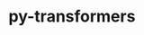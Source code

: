 ---
title: "py-transformers"
layout: cache
categories: [package, develop]
meta: {"versions": ["4.24.0"], "compilers": ["apple-clang@=14.0.0", "apple-clang@=14.0.3", "gcc@=11.3.0", "gcc@=7.3.1"], "oss": ["amzn2", "ubuntu22.04", "ventura"], "platforms": ["darwin", "linux"], "targets": ["aarch64", "ivybridge", "x86_64_v3"], "stacks": ["ml-darwin-aarch64-mps", "ml-linux-x86_64-cpu", "ml-linux-x86_64-cuda", "ml-linux-x86_64-rocm", "root"], "num_specs": 51, "num_specs_by_stack": {"root": 51, "ml-darwin-aarch64-mps": 18, "ml-linux-x86_64-rocm": 20, "ml-linux-x86_64-cuda": 20, "ml-linux-x86_64-cpu": 20}}
spec_details: [{"hash": "7khzztqeruyuazfr2utp3rkvjcayrmml", "compiler": "apple-clang@=14.0.0", "versions": ["4.24.0"], "os": "ventura", "platform": "darwin", "target": "aarch64", "variants": ["build_system=python_pip"], "stacks": ["root", "ml-darwin-aarch64-mps"], "size": "-", "tarball": "https://binaries.spack.io/develop/build_cache/darwin-ventura-aarch64/apple-clang-14.0.0/py-transformers-4.24.0/darwin-ventura-aarch64-apple-clang-14.0.0-py-transformers-4.24.0-7khzztqeruyuazfr2utp3rkvjcayrmml.spack"}, {"hash": "no5v2sbexsu6iaf3oh4w7dsnyrgv4ovh", "compiler": "apple-clang@=14.0.0", "versions": ["4.24.0"], "os": "ventura", "platform": "darwin", "target": "aarch64", "variants": ["build_system=python_pip"], "stacks": ["root", "ml-darwin-aarch64-mps"], "size": "-", "tarball": "https://binaries.spack.io/develop/build_cache/darwin-ventura-aarch64/apple-clang-14.0.0/py-transformers-4.24.0/darwin-ventura-aarch64-apple-clang-14.0.0-py-transformers-4.24.0-no5v2sbexsu6iaf3oh4w7dsnyrgv4ovh.spack"}, {"hash": "ay24azgzuekyveo35ljz32g6cb5aukum", "compiler": "apple-clang@=14.0.0", "versions": ["4.24.0"], "os": "ventura", "platform": "darwin", "target": "aarch64", "variants": ["build_system=python_pip"], "stacks": ["root", "ml-darwin-aarch64-mps"], "size": "-", "tarball": "https://binaries.spack.io/develop/build_cache/darwin-ventura-aarch64/apple-clang-14.0.0/py-transformers-4.24.0/darwin-ventura-aarch64-apple-clang-14.0.0-py-transformers-4.24.0-ay24azgzuekyveo35ljz32g6cb5aukum.spack"}, {"hash": "jhowibokgxnryhjyn3egldavzqyfdhut", "compiler": "apple-clang@=14.0.0", "versions": ["4.24.0"], "os": "ventura", "platform": "darwin", "target": "aarch64", "variants": ["build_system=python_pip"], "stacks": ["root", "ml-darwin-aarch64-mps"], "size": "-", "tarball": "https://binaries.spack.io/develop/build_cache/darwin-ventura-aarch64/apple-clang-14.0.0/py-transformers-4.24.0/darwin-ventura-aarch64-apple-clang-14.0.0-py-transformers-4.24.0-jhowibokgxnryhjyn3egldavzqyfdhut.spack"}, {"hash": "5kcgavzundjkw5fkgxmfdqpndrvpansn", "compiler": "apple-clang@=14.0.0", "versions": ["4.24.0"], "os": "ventura", "platform": "darwin", "target": "aarch64", "variants": ["build_system=python_pip"], "stacks": ["root", "ml-darwin-aarch64-mps"], "size": "-", "tarball": "https://binaries.spack.io/develop/build_cache/darwin-ventura-aarch64/apple-clang-14.0.0/py-transformers-4.24.0/darwin-ventura-aarch64-apple-clang-14.0.0-py-transformers-4.24.0-5kcgavzundjkw5fkgxmfdqpndrvpansn.spack"}, {"hash": "ijypcmytejyfee7w4tgzp2baaxpvg6as", "compiler": "apple-clang@=14.0.0", "versions": ["4.24.0"], "os": "ventura", "platform": "darwin", "target": "aarch64", "variants": ["build_system=python_pip"], "stacks": ["root", "ml-darwin-aarch64-mps"], "size": "-", "tarball": "https://binaries.spack.io/develop/build_cache/darwin-ventura-aarch64/apple-clang-14.0.0/py-transformers-4.24.0/darwin-ventura-aarch64-apple-clang-14.0.0-py-transformers-4.24.0-ijypcmytejyfee7w4tgzp2baaxpvg6as.spack"}, {"hash": "oifimhgh3szmel5yefwx5gh6h23gplwo", "compiler": "apple-clang@=14.0.0", "versions": ["4.24.0"], "os": "ventura", "platform": "darwin", "target": "aarch64", "variants": ["build_system=python_pip"], "stacks": ["root", "ml-darwin-aarch64-mps"], "size": "-", "tarball": "https://binaries.spack.io/develop/build_cache/darwin-ventura-aarch64/apple-clang-14.0.0/py-transformers-4.24.0/darwin-ventura-aarch64-apple-clang-14.0.0-py-transformers-4.24.0-oifimhgh3szmel5yefwx5gh6h23gplwo.spack"}, {"hash": "uw6y3i5nkuqdou4k53q32rpmckfuoigl", "compiler": "apple-clang@=14.0.0", "versions": ["4.24.0"], "os": "ventura", "platform": "darwin", "target": "aarch64", "variants": ["build_system=python_pip"], "stacks": ["root", "ml-darwin-aarch64-mps"], "size": "-", "tarball": "https://binaries.spack.io/develop/build_cache/darwin-ventura-aarch64/apple-clang-14.0.0/py-transformers-4.24.0/darwin-ventura-aarch64-apple-clang-14.0.0-py-transformers-4.24.0-uw6y3i5nkuqdou4k53q32rpmckfuoigl.spack"}, {"hash": "vg63y5pdvruviz5kjj3mx7ezgquq4vql", "compiler": "apple-clang@=14.0.0", "versions": ["4.24.0"], "os": "ventura", "platform": "darwin", "target": "aarch64", "variants": ["build_system=python_pip"], "stacks": ["root", "ml-darwin-aarch64-mps"], "size": "-", "tarball": "https://binaries.spack.io/develop/build_cache/darwin-ventura-aarch64/apple-clang-14.0.0/py-transformers-4.24.0/darwin-ventura-aarch64-apple-clang-14.0.0-py-transformers-4.24.0-vg63y5pdvruviz5kjj3mx7ezgquq4vql.spack"}, {"hash": "qlr6todwajhh77txfsbis2cdeptdq22v", "compiler": "apple-clang@=14.0.0", "versions": ["4.24.0"], "os": "ventura", "platform": "darwin", "target": "aarch64", "variants": ["build_system=python_pip"], "stacks": ["root", "ml-darwin-aarch64-mps"], "size": "-", "tarball": "https://binaries.spack.io/develop/build_cache/darwin-ventura-aarch64/apple-clang-14.0.0/py-transformers-4.24.0/darwin-ventura-aarch64-apple-clang-14.0.0-py-transformers-4.24.0-qlr6todwajhh77txfsbis2cdeptdq22v.spack"}, {"hash": "yneht2luczdhwy2zxsxbzb4wl3wxowko", "compiler": "apple-clang@=14.0.3", "versions": ["4.24.0"], "os": "ventura", "platform": "darwin", "target": "aarch64", "variants": ["build_system=python_pip"], "stacks": ["root", "ml-darwin-aarch64-mps"], "size": "-", "tarball": "https://binaries.spack.io/develop/build_cache/darwin-ventura-aarch64/apple-clang-14.0.3/py-transformers-4.24.0/darwin-ventura-aarch64-apple-clang-14.0.3-py-transformers-4.24.0-yneht2luczdhwy2zxsxbzb4wl3wxowko.spack"}, {"hash": "dauzhdnov2ytoj6ku7ktnrxosujsv3qi", "compiler": "apple-clang@=14.0.3", "versions": ["4.24.0"], "os": "ventura", "platform": "darwin", "target": "aarch64", "variants": ["build_system=python_pip"], "stacks": ["root", "ml-darwin-aarch64-mps"], "size": "-", "tarball": "https://binaries.spack.io/develop/build_cache/darwin-ventura-aarch64/apple-clang-14.0.3/py-transformers-4.24.0/darwin-ventura-aarch64-apple-clang-14.0.3-py-transformers-4.24.0-dauzhdnov2ytoj6ku7ktnrxosujsv3qi.spack"}, {"hash": "gk3sr23azyqwovwriks5x7rpxa7z6znn", "compiler": "apple-clang@=14.0.3", "versions": ["4.24.0"], "os": "ventura", "platform": "darwin", "target": "aarch64", "variants": ["build_system=python_pip"], "stacks": ["root", "ml-darwin-aarch64-mps"], "size": "-", "tarball": "https://binaries.spack.io/develop/build_cache/darwin-ventura-aarch64/apple-clang-14.0.3/py-transformers-4.24.0/darwin-ventura-aarch64-apple-clang-14.0.3-py-transformers-4.24.0-gk3sr23azyqwovwriks5x7rpxa7z6znn.spack"}, {"hash": "qs2shvhehmjnjtdgj47i3bmkuhe77kis", "compiler": "apple-clang@=14.0.3", "versions": ["4.24.0"], "os": "ventura", "platform": "darwin", "target": "aarch64", "variants": ["build_system=python_pip"], "stacks": ["root", "ml-darwin-aarch64-mps"], "size": "-", "tarball": "https://binaries.spack.io/develop/build_cache/darwin-ventura-aarch64/apple-clang-14.0.3/py-transformers-4.24.0/darwin-ventura-aarch64-apple-clang-14.0.3-py-transformers-4.24.0-qs2shvhehmjnjtdgj47i3bmkuhe77kis.spack"}, {"hash": "4vv5mgwfwx64bi2ii373uf6ceda7ycwo", "compiler": "apple-clang@=14.0.3", "versions": ["4.24.0"], "os": "ventura", "platform": "darwin", "target": "aarch64", "variants": ["build_system=python_pip"], "stacks": ["root", "ml-darwin-aarch64-mps"], "size": "-", "tarball": "https://binaries.spack.io/develop/build_cache/darwin-ventura-aarch64/apple-clang-14.0.3/py-transformers-4.24.0/darwin-ventura-aarch64-apple-clang-14.0.3-py-transformers-4.24.0-4vv5mgwfwx64bi2ii373uf6ceda7ycwo.spack"}, {"hash": "5fzkpycnti4emgmt3ydrmfoweuw6jiud", "compiler": "apple-clang@=14.0.3", "versions": ["4.24.0"], "os": "ventura", "platform": "darwin", "target": "aarch64", "variants": ["build_system=python_pip"], "stacks": ["root", "ml-darwin-aarch64-mps"], "size": "-", "tarball": "https://binaries.spack.io/develop/build_cache/darwin-ventura-aarch64/apple-clang-14.0.3/py-transformers-4.24.0/darwin-ventura-aarch64-apple-clang-14.0.3-py-transformers-4.24.0-5fzkpycnti4emgmt3ydrmfoweuw6jiud.spack"}, {"hash": "4wrrhobpvsps5eldet6rkreyf2togopl", "compiler": "apple-clang@=14.0.3", "versions": ["4.24.0"], "os": "ventura", "platform": "darwin", "target": "aarch64", "variants": ["build_system=python_pip"], "stacks": ["root", "ml-darwin-aarch64-mps"], "size": "-", "tarball": "https://binaries.spack.io/develop/build_cache/darwin-ventura-aarch64/apple-clang-14.0.3/py-transformers-4.24.0/darwin-ventura-aarch64-apple-clang-14.0.3-py-transformers-4.24.0-4wrrhobpvsps5eldet6rkreyf2togopl.spack"}, {"hash": "h32qlnv765ukyeqaa665vffejx5wdvco", "compiler": "apple-clang@=14.0.3", "versions": ["4.24.0"], "os": "ventura", "platform": "darwin", "target": "aarch64", "variants": ["build_system=python_pip"], "stacks": ["root", "ml-darwin-aarch64-mps"], "size": "-", "tarball": "https://binaries.spack.io/develop/build_cache/darwin-ventura-aarch64/apple-clang-14.0.3/py-transformers-4.24.0/darwin-ventura-aarch64-apple-clang-14.0.3-py-transformers-4.24.0-h32qlnv765ukyeqaa665vffejx5wdvco.spack"}, {"hash": "ivmp27aa42baj4npe4qfns2dop7it7ia", "compiler": "gcc@=7.3.1", "versions": ["4.24.0"], "os": "amzn2", "platform": "linux", "target": "ivybridge", "variants": ["build_system=python_pip"], "stacks": ["root"], "size": "-", "tarball": "https://binaries.spack.io/develop/build_cache/linux-amzn2-ivybridge/gcc-7.3.1/py-transformers-4.24.0/linux-amzn2-ivybridge-gcc-7.3.1-py-transformers-4.24.0-ivmp27aa42baj4npe4qfns2dop7it7ia.spack"}, {"hash": "h6pw3mateqgxcvojtxyyn6qczh4ii222", "compiler": "gcc@=7.3.1", "versions": ["4.24.0"], "os": "amzn2", "platform": "linux", "target": "ivybridge", "variants": ["build_system=python_pip"], "stacks": ["root"], "size": "-", "tarball": "https://binaries.spack.io/develop/build_cache/linux-amzn2-ivybridge/gcc-7.3.1/py-transformers-4.24.0/linux-amzn2-ivybridge-gcc-7.3.1-py-transformers-4.24.0-h6pw3mateqgxcvojtxyyn6qczh4ii222.spack"}, {"hash": "mpr3acupvy5je3lwuaixyehd4mnd5kq2", "compiler": "gcc@=7.3.1", "versions": ["4.24.0"], "os": "amzn2", "platform": "linux", "target": "ivybridge", "variants": ["build_system=python_pip"], "stacks": ["root"], "size": "-", "tarball": "https://binaries.spack.io/develop/build_cache/linux-amzn2-ivybridge/gcc-7.3.1/py-transformers-4.24.0/linux-amzn2-ivybridge-gcc-7.3.1-py-transformers-4.24.0-mpr3acupvy5je3lwuaixyehd4mnd5kq2.spack"}, {"hash": "vd2fspdrdpfjv43fthrxw3s2lqpq4juy", "compiler": "gcc@=7.3.1", "versions": ["4.24.0"], "os": "amzn2", "platform": "linux", "target": "ivybridge", "variants": ["build_system=python_pip"], "stacks": ["root"], "size": "-", "tarball": "https://binaries.spack.io/develop/build_cache/linux-amzn2-ivybridge/gcc-7.3.1/py-transformers-4.24.0/linux-amzn2-ivybridge-gcc-7.3.1-py-transformers-4.24.0-vd2fspdrdpfjv43fthrxw3s2lqpq4juy.spack"}, {"hash": "wtqnc3fatgy7smjc3nty7pb2z2jhgcv2", "compiler": "gcc@=7.3.1", "versions": ["4.24.0"], "os": "amzn2", "platform": "linux", "target": "ivybridge", "variants": ["build_system=python_pip"], "stacks": ["root"], "size": "-", "tarball": "https://binaries.spack.io/develop/build_cache/linux-amzn2-ivybridge/gcc-7.3.1/py-transformers-4.24.0/linux-amzn2-ivybridge-gcc-7.3.1-py-transformers-4.24.0-wtqnc3fatgy7smjc3nty7pb2z2jhgcv2.spack"}, {"hash": "n33vxflbcf5p2dgy3hr4o72ulg32udfu", "compiler": "gcc@=7.3.1", "versions": ["4.24.0"], "os": "amzn2", "platform": "linux", "target": "x86_64_v3", "variants": ["build_system=python_pip"], "stacks": ["root"], "size": "-", "tarball": "https://binaries.spack.io/develop/build_cache/linux-amzn2-x86_64_v3/gcc-7.3.1/py-transformers-4.24.0/linux-amzn2-x86_64_v3-gcc-7.3.1-py-transformers-4.24.0-n33vxflbcf5p2dgy3hr4o72ulg32udfu.spack"}, {"hash": "7uwfpsyb3znwdywawg3udw3vxq6mt3u2", "compiler": "gcc@=7.3.1", "versions": ["4.24.0"], "os": "amzn2", "platform": "linux", "target": "x86_64_v3", "variants": ["build_system=python_pip"], "stacks": ["root"], "size": "-", "tarball": "https://binaries.spack.io/develop/build_cache/linux-amzn2-x86_64_v3/gcc-7.3.1/py-transformers-4.24.0/linux-amzn2-x86_64_v3-gcc-7.3.1-py-transformers-4.24.0-7uwfpsyb3znwdywawg3udw3vxq6mt3u2.spack"}, {"hash": "asvjurcqcp2xr5y224dwfb6u23bz3yb4", "compiler": "gcc@=7.3.1", "versions": ["4.24.0"], "os": "amzn2", "platform": "linux", "target": "x86_64_v3", "variants": ["build_system=python_pip"], "stacks": ["root"], "size": "-", "tarball": "https://binaries.spack.io/develop/build_cache/linux-amzn2-x86_64_v3/gcc-7.3.1/py-transformers-4.24.0/linux-amzn2-x86_64_v3-gcc-7.3.1-py-transformers-4.24.0-asvjurcqcp2xr5y224dwfb6u23bz3yb4.spack"}, {"hash": "ihdghsbdgjwrd4s6mp5cql5ttxzsrkvl", "compiler": "gcc@=7.3.1", "versions": ["4.24.0"], "os": "amzn2", "platform": "linux", "target": "x86_64_v3", "variants": ["build_system=python_pip"], "stacks": ["root"], "size": "-", "tarball": "https://binaries.spack.io/develop/build_cache/linux-amzn2-x86_64_v3/gcc-7.3.1/py-transformers-4.24.0/linux-amzn2-x86_64_v3-gcc-7.3.1-py-transformers-4.24.0-ihdghsbdgjwrd4s6mp5cql5ttxzsrkvl.spack"}, {"hash": "h6qgjypv47euynytt7xo4a2lht7a4re7", "compiler": "gcc@=7.3.1", "versions": ["4.24.0"], "os": "amzn2", "platform": "linux", "target": "x86_64_v3", "variants": ["build_system=python_pip"], "stacks": ["root"], "size": "-", "tarball": "https://binaries.spack.io/develop/build_cache/linux-amzn2-x86_64_v3/gcc-7.3.1/py-transformers-4.24.0/linux-amzn2-x86_64_v3-gcc-7.3.1-py-transformers-4.24.0-h6qgjypv47euynytt7xo4a2lht7a4re7.spack"}, {"hash": "oo4krio7crjpwmwtdy32ghpuc5p5zt6n", "compiler": "gcc@=7.3.1", "versions": ["4.24.0"], "os": "amzn2", "platform": "linux", "target": "x86_64_v3", "variants": ["build_system=python_pip"], "stacks": ["ml-linux-x86_64-rocm", "ml-linux-x86_64-cuda", "ml-linux-x86_64-cpu", "root"], "size": "-", "tarball": "https://binaries.spack.io/develop/build_cache/linux-amzn2-x86_64_v3/gcc-7.3.1/py-transformers-4.24.0/linux-amzn2-x86_64_v3-gcc-7.3.1-py-transformers-4.24.0-oo4krio7crjpwmwtdy32ghpuc5p5zt6n.spack"}, {"hash": "gkqmx6k4teju3b6o2pketa6gx3q66xp7", "compiler": "gcc@=7.3.1", "versions": ["4.24.0"], "os": "amzn2", "platform": "linux", "target": "x86_64_v3", "variants": ["build_system=python_pip"], "stacks": ["root"], "size": "-", "tarball": "https://binaries.spack.io/develop/build_cache/linux-amzn2-x86_64_v3/gcc-7.3.1/py-transformers-4.24.0/linux-amzn2-x86_64_v3-gcc-7.3.1-py-transformers-4.24.0-gkqmx6k4teju3b6o2pketa6gx3q66xp7.spack"}, {"hash": "ctsagb2phn4hffylfw3xns7tkrcwvhes", "compiler": "gcc@=7.3.1", "versions": ["4.24.0"], "os": "amzn2", "platform": "linux", "target": "x86_64_v3", "variants": ["build_system=python_pip"], "stacks": ["root"], "size": "-", "tarball": "https://binaries.spack.io/develop/build_cache/linux-amzn2-x86_64_v3/gcc-7.3.1/py-transformers-4.24.0/linux-amzn2-x86_64_v3-gcc-7.3.1-py-transformers-4.24.0-ctsagb2phn4hffylfw3xns7tkrcwvhes.spack"}, {"hash": "bvsnl7nzdzav6r4ij3im56jvi6ta2ymr", "compiler": "gcc@=7.3.1", "versions": ["4.24.0"], "os": "amzn2", "platform": "linux", "target": "x86_64_v3", "variants": ["build_system=python_pip"], "stacks": ["root"], "size": "-", "tarball": "https://binaries.spack.io/develop/build_cache/linux-amzn2-x86_64_v3/gcc-7.3.1/py-transformers-4.24.0/linux-amzn2-x86_64_v3-gcc-7.3.1-py-transformers-4.24.0-bvsnl7nzdzav6r4ij3im56jvi6ta2ymr.spack"}, {"hash": "4verzkac4tyubmhdnzboicg6q2xogqxm", "compiler": "gcc@=11.3.0", "versions": ["4.24.0"], "os": "ubuntu22.04", "platform": "linux", "target": "x86_64_v3", "variants": ["build_system=python_pip"], "stacks": ["ml-linux-x86_64-rocm", "ml-linux-x86_64-cuda", "ml-linux-x86_64-cpu", "root"], "size": "-", "tarball": "https://binaries.spack.io/develop/build_cache/linux-ubuntu22.04-x86_64_v3/gcc-11.3.0/py-transformers-4.24.0/linux-ubuntu22.04-x86_64_v3-gcc-11.3.0-py-transformers-4.24.0-4verzkac4tyubmhdnzboicg6q2xogqxm.spack"}, {"hash": "5n6lmxgtex4syuyvqgywzrfkpodhm7vz", "compiler": "gcc@=11.3.0", "versions": ["4.24.0"], "os": "ubuntu22.04", "platform": "linux", "target": "x86_64_v3", "variants": ["build_system=python_pip"], "stacks": ["ml-linux-x86_64-rocm", "ml-linux-x86_64-cuda", "ml-linux-x86_64-cpu", "root"], "size": "-", "tarball": "https://binaries.spack.io/develop/build_cache/linux-ubuntu22.04-x86_64_v3/gcc-11.3.0/py-transformers-4.24.0/linux-ubuntu22.04-x86_64_v3-gcc-11.3.0-py-transformers-4.24.0-5n6lmxgtex4syuyvqgywzrfkpodhm7vz.spack"}, {"hash": "55a73ycy46pbuqgfnkrcsyn33yscoxyt", "compiler": "gcc@=11.3.0", "versions": ["4.24.0"], "os": "ubuntu22.04", "platform": "linux", "target": "x86_64_v3", "variants": ["build_system=python_pip"], "stacks": ["ml-linux-x86_64-rocm", "ml-linux-x86_64-cuda", "ml-linux-x86_64-cpu", "root"], "size": "-", "tarball": "https://binaries.spack.io/develop/build_cache/linux-ubuntu22.04-x86_64_v3/gcc-11.3.0/py-transformers-4.24.0/linux-ubuntu22.04-x86_64_v3-gcc-11.3.0-py-transformers-4.24.0-55a73ycy46pbuqgfnkrcsyn33yscoxyt.spack"}, {"hash": "5oap442m5q4dpiblyldzxdumobrwzrw3", "compiler": "gcc@=11.3.0", "versions": ["4.24.0"], "os": "ubuntu22.04", "platform": "linux", "target": "x86_64_v3", "variants": ["build_system=python_pip"], "stacks": ["ml-linux-x86_64-rocm", "ml-linux-x86_64-cuda", "ml-linux-x86_64-cpu", "root"], "size": "-", "tarball": "https://binaries.spack.io/develop/build_cache/linux-ubuntu22.04-x86_64_v3/gcc-11.3.0/py-transformers-4.24.0/linux-ubuntu22.04-x86_64_v3-gcc-11.3.0-py-transformers-4.24.0-5oap442m5q4dpiblyldzxdumobrwzrw3.spack"}, {"hash": "x7wd2tz5td3mo2ubb5p2o7t24zwhwp46", "compiler": "gcc@=11.3.0", "versions": ["4.24.0"], "os": "ubuntu22.04", "platform": "linux", "target": "x86_64_v3", "variants": ["build_system=python_pip"], "stacks": ["ml-linux-x86_64-rocm", "ml-linux-x86_64-cuda", "ml-linux-x86_64-cpu", "root"], "size": "-", "tarball": "https://binaries.spack.io/develop/build_cache/linux-ubuntu22.04-x86_64_v3/gcc-11.3.0/py-transformers-4.24.0/linux-ubuntu22.04-x86_64_v3-gcc-11.3.0-py-transformers-4.24.0-x7wd2tz5td3mo2ubb5p2o7t24zwhwp46.spack"}, {"hash": "62o4nefgprljaod4hwqj2vv76nfpuxxn", "compiler": "gcc@=11.3.0", "versions": ["4.24.0"], "os": "ubuntu22.04", "platform": "linux", "target": "x86_64_v3", "variants": ["build_system=python_pip"], "stacks": ["ml-linux-x86_64-rocm", "ml-linux-x86_64-cuda", "ml-linux-x86_64-cpu", "root"], "size": "-", "tarball": "https://binaries.spack.io/develop/build_cache/linux-ubuntu22.04-x86_64_v3/gcc-11.3.0/py-transformers-4.24.0/linux-ubuntu22.04-x86_64_v3-gcc-11.3.0-py-transformers-4.24.0-62o4nefgprljaod4hwqj2vv76nfpuxxn.spack"}, {"hash": "soepxitcufh7a3nqx6hpbib4lmbvrquo", "compiler": "gcc@=11.3.0", "versions": ["4.24.0"], "os": "ubuntu22.04", "platform": "linux", "target": "x86_64_v3", "variants": ["build_system=python_pip"], "stacks": ["ml-linux-x86_64-rocm", "ml-linux-x86_64-cuda", "ml-linux-x86_64-cpu", "root"], "size": "-", "tarball": "https://binaries.spack.io/develop/build_cache/linux-ubuntu22.04-x86_64_v3/gcc-11.3.0/py-transformers-4.24.0/linux-ubuntu22.04-x86_64_v3-gcc-11.3.0-py-transformers-4.24.0-soepxitcufh7a3nqx6hpbib4lmbvrquo.spack"}, {"hash": "ltqrp3ags26lhrv5qjkbj5vzd5zlmhlr", "compiler": "gcc@=11.3.0", "versions": ["4.24.0"], "os": "ubuntu22.04", "platform": "linux", "target": "x86_64_v3", "variants": ["build_system=python_pip"], "stacks": ["ml-linux-x86_64-rocm", "ml-linux-x86_64-cuda", "ml-linux-x86_64-cpu", "root"], "size": "-", "tarball": "https://binaries.spack.io/develop/build_cache/linux-ubuntu22.04-x86_64_v3/gcc-11.3.0/py-transformers-4.24.0/linux-ubuntu22.04-x86_64_v3-gcc-11.3.0-py-transformers-4.24.0-ltqrp3ags26lhrv5qjkbj5vzd5zlmhlr.spack"}, {"hash": "he6trjt5ewmricwtimpjlfz6w6ycusum", "compiler": "gcc@=11.3.0", "versions": ["4.24.0"], "os": "ubuntu22.04", "platform": "linux", "target": "x86_64_v3", "variants": ["build_system=python_pip"], "stacks": ["ml-linux-x86_64-rocm", "ml-linux-x86_64-cuda", "ml-linux-x86_64-cpu", "root"], "size": "-", "tarball": "https://binaries.spack.io/develop/build_cache/linux-ubuntu22.04-x86_64_v3/gcc-11.3.0/py-transformers-4.24.0/linux-ubuntu22.04-x86_64_v3-gcc-11.3.0-py-transformers-4.24.0-he6trjt5ewmricwtimpjlfz6w6ycusum.spack"}, {"hash": "latek2w5nuv3knwlbivtsmlzmanhdczh", "compiler": "gcc@=11.3.0", "versions": ["4.24.0"], "os": "ubuntu22.04", "platform": "linux", "target": "x86_64_v3", "variants": ["build_system=python_pip"], "stacks": ["ml-linux-x86_64-rocm", "ml-linux-x86_64-cuda", "ml-linux-x86_64-cpu", "root"], "size": "-", "tarball": "https://binaries.spack.io/develop/build_cache/linux-ubuntu22.04-x86_64_v3/gcc-11.3.0/py-transformers-4.24.0/linux-ubuntu22.04-x86_64_v3-gcc-11.3.0-py-transformers-4.24.0-latek2w5nuv3knwlbivtsmlzmanhdczh.spack"}, {"hash": "f6aqgf53xeg4azp2bunawpnuo7ngfj6k", "compiler": "gcc@=11.3.0", "versions": ["4.24.0"], "os": "ubuntu22.04", "platform": "linux", "target": "x86_64_v3", "variants": ["build_system=python_pip"], "stacks": ["ml-linux-x86_64-rocm", "ml-linux-x86_64-cuda", "ml-linux-x86_64-cpu", "root"], "size": "-", "tarball": "https://binaries.spack.io/develop/build_cache/linux-ubuntu22.04-x86_64_v3/gcc-11.3.0/py-transformers-4.24.0/linux-ubuntu22.04-x86_64_v3-gcc-11.3.0-py-transformers-4.24.0-f6aqgf53xeg4azp2bunawpnuo7ngfj6k.spack"}, {"hash": "l7t2uzahrje56jn73bcjvzkatxi6gspa", "compiler": "gcc@=11.3.0", "versions": ["4.24.0"], "os": "ubuntu22.04", "platform": "linux", "target": "x86_64_v3", "variants": ["build_system=python_pip"], "stacks": ["ml-linux-x86_64-rocm", "ml-linux-x86_64-cuda", "ml-linux-x86_64-cpu", "root"], "size": "-", "tarball": "https://binaries.spack.io/develop/build_cache/linux-ubuntu22.04-x86_64_v3/gcc-11.3.0/py-transformers-4.24.0/linux-ubuntu22.04-x86_64_v3-gcc-11.3.0-py-transformers-4.24.0-l7t2uzahrje56jn73bcjvzkatxi6gspa.spack"}, {"hash": "hf2357o3l7qieltmrgq5btyoesqsllgm", "compiler": "gcc@=11.3.0", "versions": ["4.24.0"], "os": "ubuntu22.04", "platform": "linux", "target": "x86_64_v3", "variants": ["build_system=python_pip"], "stacks": ["ml-linux-x86_64-rocm", "ml-linux-x86_64-cuda", "ml-linux-x86_64-cpu", "root"], "size": "-", "tarball": "https://binaries.spack.io/develop/build_cache/linux-ubuntu22.04-x86_64_v3/gcc-11.3.0/py-transformers-4.24.0/linux-ubuntu22.04-x86_64_v3-gcc-11.3.0-py-transformers-4.24.0-hf2357o3l7qieltmrgq5btyoesqsllgm.spack"}, {"hash": "cuzpcjkz5wi27l56m4by6k3xo5jnlld7", "compiler": "gcc@=11.3.0", "versions": ["4.24.0"], "os": "ubuntu22.04", "platform": "linux", "target": "x86_64_v3", "variants": ["build_system=python_pip"], "stacks": ["ml-linux-x86_64-rocm", "ml-linux-x86_64-cuda", "ml-linux-x86_64-cpu", "root"], "size": "-", "tarball": "https://binaries.spack.io/develop/build_cache/linux-ubuntu22.04-x86_64_v3/gcc-11.3.0/py-transformers-4.24.0/linux-ubuntu22.04-x86_64_v3-gcc-11.3.0-py-transformers-4.24.0-cuzpcjkz5wi27l56m4by6k3xo5jnlld7.spack"}, {"hash": "47rjuirjmcxgwvkchl7c4gnsevzb5edf", "compiler": "gcc@=11.3.0", "versions": ["4.24.0"], "os": "ubuntu22.04", "platform": "linux", "target": "x86_64_v3", "variants": ["build_system=python_pip"], "stacks": ["ml-linux-x86_64-rocm", "ml-linux-x86_64-cuda", "ml-linux-x86_64-cpu", "root"], "size": "-", "tarball": "https://binaries.spack.io/develop/build_cache/linux-ubuntu22.04-x86_64_v3/gcc-11.3.0/py-transformers-4.24.0/linux-ubuntu22.04-x86_64_v3-gcc-11.3.0-py-transformers-4.24.0-47rjuirjmcxgwvkchl7c4gnsevzb5edf.spack"}, {"hash": "c7zr4q6odssxy6bgwhivbhk6mfbbb6qa", "compiler": "gcc@=11.3.0", "versions": ["4.24.0"], "os": "ubuntu22.04", "platform": "linux", "target": "x86_64_v3", "variants": ["build_system=python_pip"], "stacks": ["ml-linux-x86_64-rocm", "ml-linux-x86_64-cuda", "ml-linux-x86_64-cpu", "root"], "size": "-", "tarball": "https://binaries.spack.io/develop/build_cache/linux-ubuntu22.04-x86_64_v3/gcc-11.3.0/py-transformers-4.24.0/linux-ubuntu22.04-x86_64_v3-gcc-11.3.0-py-transformers-4.24.0-c7zr4q6odssxy6bgwhivbhk6mfbbb6qa.spack"}, {"hash": "ktyiqn4k5kq3ksxi5jcmziltweyxj7ui", "compiler": "gcc@=11.3.0", "versions": ["4.24.0"], "os": "ubuntu22.04", "platform": "linux", "target": "x86_64_v3", "variants": ["build_system=python_pip"], "stacks": ["ml-linux-x86_64-rocm", "ml-linux-x86_64-cuda", "ml-linux-x86_64-cpu", "root"], "size": "-", "tarball": "https://binaries.spack.io/develop/build_cache/linux-ubuntu22.04-x86_64_v3/gcc-11.3.0/py-transformers-4.24.0/linux-ubuntu22.04-x86_64_v3-gcc-11.3.0-py-transformers-4.24.0-ktyiqn4k5kq3ksxi5jcmziltweyxj7ui.spack"}, {"hash": "p2fymwcmyv2qdrm3irzwtbo3jpavhig6", "compiler": "gcc@=11.3.0", "versions": ["4.24.0"], "os": "ubuntu22.04", "platform": "linux", "target": "x86_64_v3", "variants": ["build_system=python_pip"], "stacks": ["ml-linux-x86_64-rocm", "ml-linux-x86_64-cuda", "ml-linux-x86_64-cpu", "root"], "size": "-", "tarball": "https://binaries.spack.io/develop/build_cache/linux-ubuntu22.04-x86_64_v3/gcc-11.3.0/py-transformers-4.24.0/linux-ubuntu22.04-x86_64_v3-gcc-11.3.0-py-transformers-4.24.0-p2fymwcmyv2qdrm3irzwtbo3jpavhig6.spack"}, {"hash": "unfkpvqnnlek5xp2nc2lzwgrwflkykku", "compiler": "gcc@=11.3.0", "versions": ["4.24.0"], "os": "ubuntu22.04", "platform": "linux", "target": "x86_64_v3", "variants": ["build_system=python_pip"], "stacks": ["ml-linux-x86_64-rocm", "ml-linux-x86_64-cuda", "ml-linux-x86_64-cpu", "root"], "size": "-", "tarball": "https://binaries.spack.io/develop/build_cache/linux-ubuntu22.04-x86_64_v3/gcc-11.3.0/py-transformers-4.24.0/linux-ubuntu22.04-x86_64_v3-gcc-11.3.0-py-transformers-4.24.0-unfkpvqnnlek5xp2nc2lzwgrwflkykku.spack"}]
---